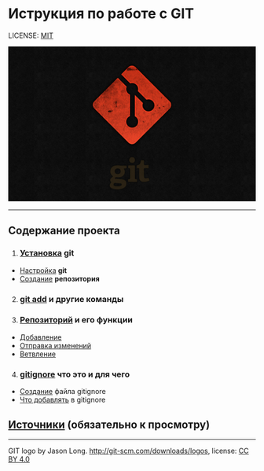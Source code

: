 # Иструкция по работе с GIT


LICENSE: [MIT](./license.md)


![](./7.jpeg)

---

## Содержание проекта
1. ### [Установка](./Установка.md) git

* [Настройка](./настройка.md) <strong>git</strong>
* [Создание](./Создание.md) <strong>репозитория</strong>

2. ### [git add](./add.md) и другие команды

3. ### [<strong>Репозиторий</strong>](./Репозиторий.md) и его функции
* [Добавление](./Добавление.md)
* [Отправка изменений](./Отправка%20изменений.md)
* [Ветвление](./Ветвление.md)


4. ### [gitignore](./Gitignor.md) что это и для чего
* [Создание](./Создание%20gitignore.md) файла gitignore
* [Что добавлять](./Что%20добавлять%20в%20gitignore.md) в gitignore

## [Источники](./Источники.md) (обязательно к просмотру)



---

GIT logo by Jason Long. http://git-scm.com/downloads/logos, license: [CC BY 4.0](https://creativecommons.org/licenses/by/4.0/deed.en)
